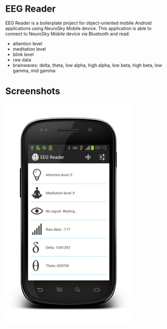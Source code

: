 EEG Reader
===============

EEG Reader is a boilerplate project for object-oriented mobile Android applications using NeuroSky Mobile device.
This application is able to connect to NeuroSky Mobile device via Bluetooth and read: 
* attention level
* meditation level
* blink level
* raw data
* brainwaves: delta, theta, low alpha, high alpha, low beta, high beta, low gamma, mid gamma

Screenshots
===============

![Screenshot](application_screenshot.png "Screenshot")